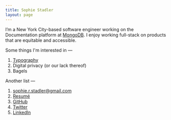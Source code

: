 ```yaml
---
title: Sophie Stadler
layout: page
---
```


I’m a New York City-based software engineer working on the Documentation platform at [MongoDB](https://mongodb.com). I enjoy working full-stack on products that are equitable and accessible.

Some things I'm interested in —

1. [Typography](https://github.com/sophstad/typelinks)
2. Digital privacy (or our lack thereof)
3. Bagels

Another list —

1. [sophie.r.stadler@gmail.com](mailto:sophie.r.stadler@gmail.com)
2. [Resumé](/resume.pdf)
3. [GitHub](https://github.com/sophstad)
4. [Twitter](https://twitter.com/sophstad)
5. [LinkedIn](https://www.linkedin.com/in/sophiestadler)
